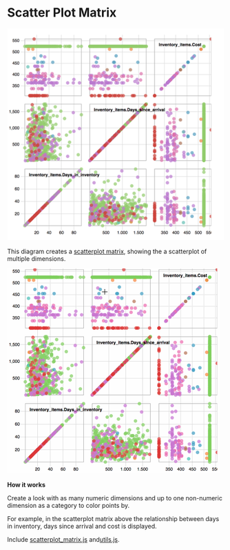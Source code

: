 #  Scatter Plot Matrix

![](scatterplot_matrix.png)

This diagram creates a [scatterplot matrix](https://bl.ocks.org/mbostock/4063318), showing the a scatterplot of multiple dimensions.

![](scatterplot_matrix.gif)

**How it works**

Create a look with as many numeric dimensions and up to one non-numeric dimension as a category to color points by.

For example, in the scatterplot matrix above the relationship between days in inventory, days since arrival and cost is displayed.

Include [scatterplot_matrix.js](/scatterplot_matrix.js) and[utils.js](../common/utils.js).
